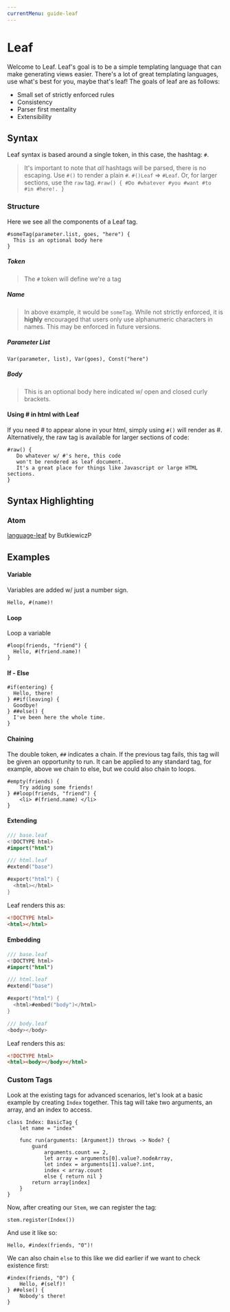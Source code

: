 ```yaml
---
currentMenu: guide-leaf
---
```


# Leaf

Welcome to Leaf. Leaf's goal is to be a simple templating language that can make generating views easier. There's a lot of great templating languages, use what's best for you, maybe that's leaf! The goals of leaf are as follows:

- Small set of strictly enforced rules
- Consistency
- Parser first mentality
- Extensibility

## Syntax

Leaf syntax is based around a single token, in this case, the hashtag: `#`.

>It's important to note that _all_ hashtags will be parsed, there is no escaping. Use `#()` to render a plain `#`. `#()Leaf` => `#Leaf`. Or, for larger sections, use the `raw` tag. `#raw() { #Do #whatever #you #want #to #in #here!. }`

### Structure

Here we see all the components of a Leaf tag.

```leaf
#someTag(parameter.list, goes, "here") {
  This is an optional body here
}
```

##### Token

>The `#` token will define we're a tag

##### Name

>In above example, it would be `someTag`. While not strictly enforced, it is **highly** encouraged that users only use alphanumeric characters in names. This may be enforced in future versions.

##### Parameter List

`Var(parameter, list), Var(goes), Const("here")`

##### Body

> This is an optional body here indicated w/ open and closed curly brackets.

#### Using # in html with Leaf

If you need # to appear alone in your html, simply using `#()` will render as #. Alternatively, the raw tag is available for larger sections of code:

```leaf
#raw() {
   Do whatever w/ #'s here, this code
   won't be rendered as leaf document.
   It's a great place for things like Javascript or large HTML sections.
}
```

## Syntax Highlighting

### Atom

[language-leaf](https://atom.io/packages/language-leaf) by ButkiewiczP

## Examples

#### Variable

Variables are added w/ just a number sign.

```leaf
Hello, #(name)!
```

#### Loop

Loop a variable

```leaf
#loop(friends, "friend") {
  Hello, #(friend.name)!
}
```

#### If - Else

```leaf
#if(entering) {
  Hello, there!
} ##if(leaving) {
  Goodbye!
} ##else() {
  I've been here the whole time.
}
```

#### Chaining

The double token, `##` indicates a chain. If the previous tag fails, this tag will be given an opportunity to run. It can be applied to any standard tag, for example, above we chain to else, but we could also chain to loops.

```
#empty(friends) {
    Try adding some friends!
} ##loop(friends, "friend") {
    <li> #(friend.name) </li>
}
```

#### Extending

```swift
/// base.leaf
<!DOCTYPE html>
#import("html")

/// html.leaf
#extend("base")

#export("html") {
  <html></html>
}
```

Leaf renders this as:

```html
<!DOCTYPE html>
<html></html>
```

#### Embedding

```swift
/// base.leaf
<!DOCTYPE html>
#import("html")

/// html.leaf
#extend("base")

#export("html") {
  <html>#embed("body")</html>
}

/// body.leaf
<body></body>
```
Leaf renders this as:

```html
<!DOCTYPE html>
<html><body></body></html>
```

### Custom Tags

Look at the existing tags for advanced scenarios, let's look at a basic example by creating `Index` together. This tag will take two arguments, an array, and an index to access.

```
class Index: BasicTag {
    let name = "index"

    func run(arguments: [Argument]) throws -> Node? {
        guard
            arguments.count == 2,
            let array = arguments[0].value?.nodeArray,
            let index = arguments[1].value?.int,
            index < array.count
            else { return nil }
        return array[index]
    }
}
```

Now, after creating our `Stem`, we can register the tag:

```
stem.register(Index())
```

And use it like so:

```
Hello, #index(friends, "0")!
```

We can also chain `else` to this like we did earlier if we want to check existence first:

```
#index(friends, "0") {
    Hello, #(self)!
} ##else() {
    Nobody's there!
}
```
